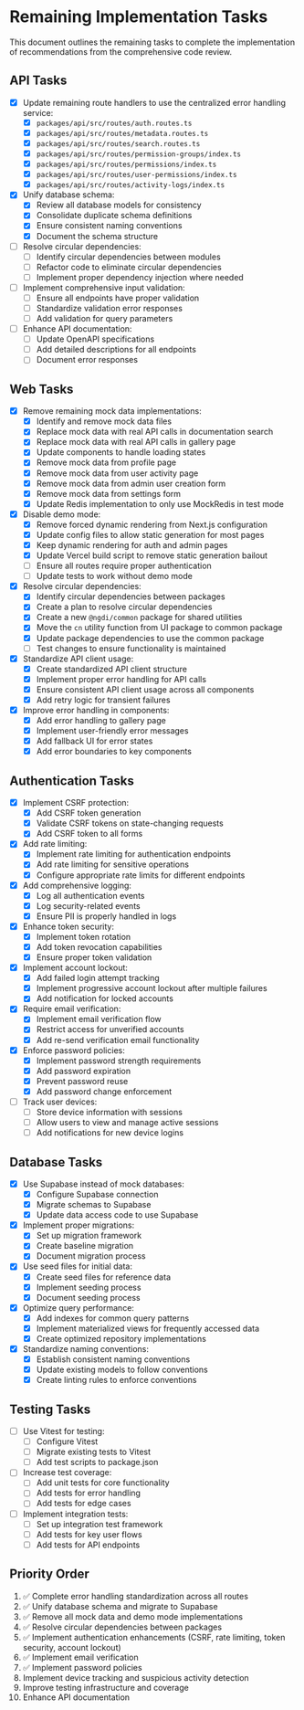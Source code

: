 # Remaining Implementation Tasks

This document outlines the remaining tasks to complete the implementation of recommendations from the comprehensive code review.

## API Tasks

- [x] Update remaining route handlers to use the centralized error handling service:
  - [x] `packages/api/src/routes/auth.routes.ts`
  - [x] `packages/api/src/routes/metadata.routes.ts`
  - [x] `packages/api/src/routes/search.routes.ts`
  - [x] `packages/api/src/routes/permission-groups/index.ts`
  - [x] `packages/api/src/routes/permissions/index.ts`
  - [x] `packages/api/src/routes/user-permissions/index.ts`
  - [x] `packages/api/src/routes/activity-logs/index.ts`

- [x] Unify database schema:
  - [x] Review all database models for consistency
  - [x] Consolidate duplicate schema definitions
  - [x] Ensure consistent naming conventions
  - [x] Document the schema structure

- [ ] Resolve circular dependencies:
  - [ ] Identify circular dependencies between modules
  - [ ] Refactor code to eliminate circular dependencies
  - [ ] Implement proper dependency injection where needed

- [ ] Implement comprehensive input validation:
  - [ ] Ensure all endpoints have proper validation
  - [ ] Standardize validation error responses
  - [ ] Add validation for query parameters

- [ ] Enhance API documentation:
  - [ ] Update OpenAPI specifications
  - [ ] Add detailed descriptions for all endpoints
  - [ ] Document error responses

## Web Tasks

- [x] Remove remaining mock data implementations:
  - [x] Identify and remove mock data files
  - [x] Replace mock data with real API calls in documentation search
  - [x] Replace mock data with real API calls in gallery page
  - [x] Update components to handle loading states
  - [x] Remove mock data from profile page
  - [x] Remove mock data from user activity page
  - [x] Remove mock data from admin user creation form
  - [x] Remove mock data from settings form
  - [x] Update Redis implementation to only use MockRedis in test mode

- [x] Disable demo mode:
  - [x] Remove forced dynamic rendering from Next.js configuration
  - [x] Update config files to allow static generation for most pages
  - [x] Keep dynamic rendering for auth and admin pages
  - [x] Update Vercel build script to remove static generation bailout
  - [ ] Ensure all routes require proper authentication
  - [ ] Update tests to work without demo mode

- [x] Resolve circular dependencies:
  - [x] Identify circular dependencies between packages
  - [x] Create a plan to resolve circular dependencies
  - [x] Create a new `@ngdi/common` package for shared utilities
  - [x] Move the `cn` utility function from UI package to common package
  - [x] Update package dependencies to use the common package
  - [ ] Test changes to ensure functionality is maintained

- [x] Standardize API client usage:
  - [x] Create standardized API client structure
  - [x] Implement proper error handling for API calls
  - [x] Ensure consistent API client usage across all components
  - [x] Add retry logic for transient failures

- [x] Improve error handling in components:
  - [x] Add error handling to gallery page
  - [x] Implement user-friendly error messages
  - [x] Add fallback UI for error states
  - [x] Add error boundaries to key components

## Authentication Tasks

- [x] Implement CSRF protection:
  - [x] Add CSRF token generation
  - [x] Validate CSRF tokens on state-changing requests
  - [x] Add CSRF token to all forms

- [x] Add rate limiting:
  - [x] Implement rate limiting for authentication endpoints
  - [x] Add rate limiting for sensitive operations
  - [x] Configure appropriate rate limits for different endpoints

- [x] Add comprehensive logging:
  - [x] Log all authentication events
  - [x] Log security-related events
  - [x] Ensure PII is properly handled in logs

- [x] Enhance token security:
  - [x] Implement token rotation
  - [x] Add token revocation capabilities
  - [x] Ensure proper token validation

- [x] Implement account lockout:
  - [x] Add failed login attempt tracking
  - [x] Implement progressive account lockout after multiple failures
  - [x] Add notification for locked accounts

- [x] Require email verification:
  - [x] Implement email verification flow
  - [x] Restrict access for unverified accounts
  - [x] Add re-send verification email functionality

- [x] Enforce password policies:
  - [x] Implement password strength requirements
  - [x] Add password expiration
  - [x] Prevent password reuse
  - [x] Add password change enforcement

- [ ] Track user devices:
  - [ ] Store device information with sessions
  - [ ] Allow users to view and manage active sessions
  - [ ] Add notifications for new device logins

## Database Tasks

- [x] Use Supabase instead of mock databases:
  - [x] Configure Supabase connection
  - [x] Migrate schemas to Supabase
  - [x] Update data access code to use Supabase

- [x] Implement proper migrations:
  - [x] Set up migration framework
  - [x] Create baseline migration
  - [x] Document migration process

- [x] Use seed files for initial data:
  - [x] Create seed files for reference data
  - [x] Implement seeding process
  - [x] Document seeding process

- [x] Optimize query performance:
  - [x] Add indexes for common query patterns
  - [x] Implement materialized views for frequently accessed data
  - [x] Create optimized repository implementations

- [x] Standardize naming conventions:
  - [x] Establish consistent naming conventions
  - [x] Update existing models to follow conventions
  - [x] Create linting rules to enforce conventions

## Testing Tasks

- [ ] Use Vitest for testing:
  - [ ] Configure Vitest
  - [ ] Migrate existing tests to Vitest
  - [ ] Add test scripts to package.json

- [ ] Increase test coverage:
  - [ ] Add unit tests for core functionality
  - [ ] Add tests for error handling
  - [ ] Add tests for edge cases

- [ ] Implement integration tests:
  - [ ] Set up integration test framework
  - [ ] Add tests for key user flows
  - [ ] Add tests for API endpoints

## Priority Order

1. ✅ Complete error handling standardization across all routes
2. ✅ Unify database schema and migrate to Supabase
3. ✅ Remove all mock data and demo mode implementations
4. ✅ Resolve circular dependencies between packages
5. ✅ Implement authentication enhancements (CSRF, rate limiting, token security, account lockout)
6. ✅ Implement email verification
7. ✅ Implement password policies
8. Implement device tracking and suspicious activity detection
9. Improve testing infrastructure and coverage
10. Enhance API documentation
